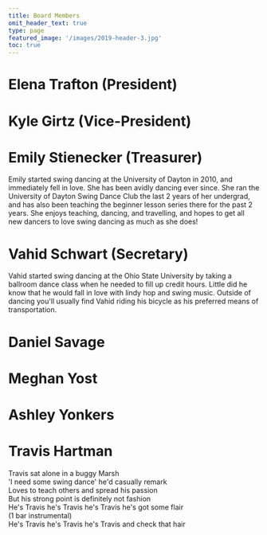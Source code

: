 ```yaml
---
title: Board Members
omit_header_text: true
type: page
featured_image: '/images/2019-header-3.jpg'
toc: true
---
```


# Elena Trafton (President)

# Kyle Girtz (Vice-President)

# Emily Stienecker (Treasurer)

Emily started swing dancing at the University of Dayton in 2010, and immediately fell in love. She has been avidly dancing ever since. She ran the University of Dayton Swing Dance Club the last 2 years of her undergrad, and has also been teaching the beginner lesson series there for the past 2 years. She enjoys teaching, dancing, and travelling, and hopes to get all new dancers to love swing dancing as much as she does!

# Vahid Schwart (Secretary)

Vahid started swing dancing at the Ohio State University by taking a ballroom dance class when he needed to fill up credit hours. Little did he know that he would fall in love with lindy hop and swing music. Outside of dancing you'll usually find Vahid riding his bicycle as his preferred means of transportation.

# Daniel Savage

# Meghan Yost

# Ashley Yonkers

# Travis Hartman

Travis sat alone in a buggy Marsh<br/>
'I need some swing dance' he'd casually remark<br/>
Loves to teach others and spread his passion<br/>
But his strong point is definitely not fashion<br/>
He's Travis he's Travis he's Travis he's got some flair<br/>
(1 bar instrumental)<br/>
He's Travis he's Travis he's Travis and check that hair<br/>
